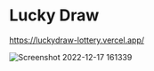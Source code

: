 # Lucky Draw

https://luckydraw-lottery.vercel.app/

![Screenshot 2022-12-17 161339](https://user-images.githubusercontent.com/106694506/208266737-1c5a64cd-24db-4aa9-bd8d-aec8917b3711.png)
